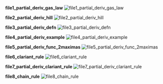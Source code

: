 **file1_partial_deriv_gas_law**
![file1_partial_deriv_gas_law](https://github.com/nishanpoojary/FSF-mathematics-python-code-archive/blob/master/FSF-2020/calculus-of-several-variables/multivariable-functions-and-paritial-derivatives/partial-derivatives/gifs/file1_partial_deriv_gas_law.gif)

**file2_partial_deriv_hill**
![file2_partial_deriv_hill](https://github.com/nishanpoojary/FSF-mathematics-python-code-archive/blob/master/FSF-2020/calculus-of-several-variables/multivariable-functions-and-paritial-derivatives/partial-derivatives/gifs/file2_partial_deriv_hill.gif)

**file3_partial_deriv_defn**
![file3_partial_deriv_defn](https://github.com/nishanpoojary/FSF-mathematics-python-code-archive/blob/master/FSF-2020/calculus-of-several-variables/multivariable-functions-and-paritial-derivatives/partial-derivatives/gifs/file3_partial_deriv_defn.gif)

**file4_partial_deriv_example**
![file4_partial_deriv_example](https://github.com/nishanpoojary/FSF-mathematics-python-code-archive/blob/master/FSF-2020/calculus-of-several-variables/multivariable-functions-and-paritial-derivatives/partial-derivatives/gifs/file4_partial_deriv_example.gif)

**file5_partial_deriv_func_2maximas**
![file5_partial_deriv_func_2maximas](https://github.com/nishanpoojary/FSF-mathematics-python-code-archive/blob/master/FSF-2020/calculus-of-several-variables/multivariable-functions-and-paritial-derivatives/partial-derivatives/gifs/file5_partial_deriv_func_2maximas.gif)

**file6_clariant_rule**
![file6_clariant_rule](https://github.com/nishanpoojary/FSF-mathematics-python-code-archive/blob/master/FSF-2020/calculus-of-several-variables/multivariable-functions-and-paritial-derivatives/partial-derivatives/gifs/file6_clariant_rule.gif)

**file7_partial_deriv_clariant_rule**
![file7_partial_deriv_clariant_rule](https://github.com/nishanpoojary/FSF-mathematics-python-code-archive/blob/master/FSF-2020/calculus-of-several-variables/multivariable-functions-and-paritial-derivatives/partial-derivatives/gifs/file7_partial_deriv_clariant_rule.gif)

**file8_chain_rule**
![file8_chain_rule](https://github.com/nishanpoojary/FSF-mathematics-python-code-archive/blob/master/FSF-2020/calculus-of-several-variables/multivariable-functions-and-paritial-derivatives/partial-derivatives/gifs/file8_chain_rule.gif)
